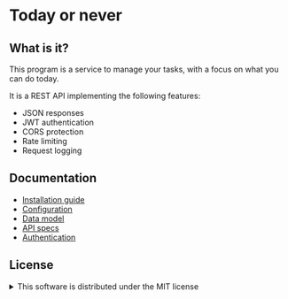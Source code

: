 # Today or never

## What is it?

This program is a service to manage your tasks, with a focus on what you can do today.

It is a REST API implementing the following features:

- JSON responses
- JWT authentication
- CORS protection
- Rate limiting
- Request logging

## Documentation

- [Installation guide](./docs/install.md)
- [Configuration](./docs/configuration.md)
- [Data model](./docs/model.md)
- [API specs](./docs/api.md)
- [Authentication](./docs/authentication.md)

## License

<details>
  <summary>This software is distributed under the MIT license</summary>

```
MIT License

Copyright (c) [year] [fullname]

Permission is hereby granted, free of charge, to any person obtaining a copy
of this software and associated documentation files (the "Software"), to deal
in the Software without restriction, including without limitation the rights
to use, copy, modify, merge, publish, distribute, sublicense, and/or sell
copies of the Software, and to permit persons to whom the Software is
furnished to do so, subject to the following conditions:

The above copyright notice and this permission notice shall be included in all
copies or substantial portions of the Software.

THE SOFTWARE IS PROVIDED "AS IS", WITHOUT WARRANTY OF ANY KIND, EXPRESS OR
IMPLIED, INCLUDING BUT NOT LIMITED TO THE WARRANTIES OF MERCHANTABILITY,
FITNESS FOR A PARTICULAR PURPOSE AND NONINFRINGEMENT. IN NO EVENT SHALL THE
AUTHORS OR COPYRIGHT HOLDERS BE LIABLE FOR ANY CLAIM, DAMAGES OR OTHER
LIABILITY, WHETHER IN AN ACTION OF CONTRACT, TORT OR OTHERWISE, ARISING FROM,
OUT OF OR IN CONNECTION WITH THE SOFTWARE OR THE USE OR OTHER DEALINGS IN THE
SOFTWARE.
```
</details>
